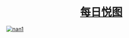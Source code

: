 # <h1 align="center">[每日悦图](https://dwz.win/a36w)</h1>

[![nan1](https://user-images.githubusercontent.com/128218225/226394920-42fbf78f-7e2b-4847-a075-762baec69eb5.jpg)](http://u5n.cn/vxsw8)

<!--
<h1 align="center">学习永远在路上</h1>

![10001](https://user-images.githubusercontent.com/128218225/226184304-a9c32388-00f2-4669-a12b-c2e82603eb81.jpg)





**51kanpian/51kanpian** is a ✨ _special_ ✨ repository because its `README.md` (this file) appears on your GitHub profile.
 [![twitter](https://user-images.githubusercontent.com/128218225/226099468-6e38ebad-3e03-4ccc-8920-19afa5dcd858.png)
](https://twitter.com/whaogx)

Here are some ideas to get you started:

- 🔭 I’m currently working on ...
- 🌱 I’m currently learning ...
- 👯 I’m looking to collaborate on ...
- 🤔 I’m looking for help with ...
- 💬 Ask me about ...
- 📫 How to reach me: ...
- 😄 Pronouns: ...
- ⚡ Fun fact: ...
-->
